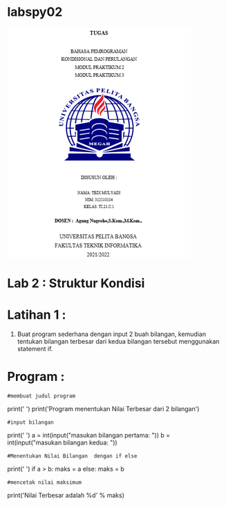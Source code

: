 # labspy02

![gambar](screenshot1/gambar1.png)


# Lab 2 :  Struktur  Kondisi


# Latihan 1 :


1.	Buat program sederhana dengan input 2 buah bilangan, kemudian tentukan bilangan terbesar dari kedua bilangan tersebut menggunakan statement if.

# Program :

	#membuat judul program

print(' ')
print('Program menentukan Nilai Terbesar dari 2 bilangan')

	#input bilangan

print(' ')
a = int(input("masukan bilangan pertama: "))
b = int(input("masukan bilangan kedua: "))

	#Menentukan Nilai Bilangan  dengan if else

print(' ')
if a > b:
    maks = a
else:
    maks = b

	#mencetak nilai maksimum
    
print('Nilai Terbesar adalah %d' % maks)
